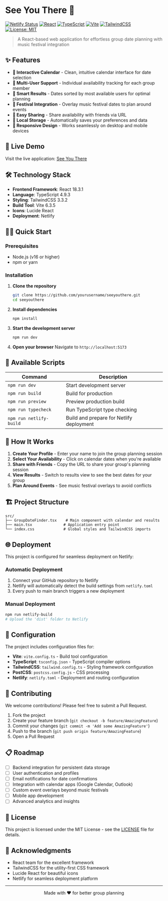 # See You There 🎵

[![Netlify Status](https://api.netlify.com/api/v1/badges/your-site-id/deploy-status)](https://app.netlify.com/sites/your-site-name/deploys)
[![React](https://img.shields.io/badge/React-18.3.1-61DAFB?style=flat&logo=react&logoColor=white)](https://reactjs.org/)
[![TypeScript](https://img.shields.io/badge/TypeScript-4.9.3-3178C6?style=flat&logo=typescript&logoColor=white)](https://www.typescriptlang.org/)
[![Vite](https://img.shields.io/badge/Vite-6.3.5-646CFF?style=flat&logo=vite&logoColor=white)](https://vitejs.dev/)
[![TailwindCSS](https://img.shields.io/badge/TailwindCSS-3.3.2-06B6D4?style=flat&logo=tailwindcss&logoColor=white)](https://tailwindcss.com/)
[![License: MIT](https://img.shields.io/badge/License-MIT-yellow.svg)](https://opensource.org/licenses/MIT)

> A React-based web application for effortless group date planning with music festival integration

## ✨ Features

- **📅 Interactive Calendar** - Clean, intuitive calendar interface for date selection
- **👥 Multi-User Support** - Individual availability tracking for each group member
- **🎯 Smart Results** - Dates sorted by most available users for optimal planning
- **🎵 Festival Integration** - Overlay music festival dates to plan around events
- **🔗 Easy Sharing** - Share availability with friends via URL
- **💾 Local Storage** - Automatically saves your preferences and data
- **📱 Responsive Design** - Works seamlessly on desktop and mobile devices

## 🚀 Live Demo

Visit the live application: [See You There](https://your-netlify-site.netlify.app)

## 🛠️ Technology Stack

- **Frontend Framework**: React 18.3.1
- **Language**: TypeScript 4.9.3
- **Styling**: TailwindCSS 3.3.2
- **Build Tool**: Vite 6.3.5
- **Icons**: Lucide React
- **Deployment**: Netlify

## 🏃‍♂️ Quick Start

### Prerequisites

- Node.js (v16 or higher)
- npm or yarn

### Installation

1. **Clone the repository**
   ```bash
   git clone https://github.com/yourusername/seeyouthere.git
   cd seeyouthere
   ```

2. **Install dependencies**
   ```bash
   npm install
   ```

3. **Start the development server**
   ```bash
   npm run dev
   ```

4. **Open your browser**
   Navigate to `http://localhost:5173`

## 📝 Available Scripts

| Command | Description |
|---------|-------------|
| `npm run dev` | Start development server |
| `npm run build` | Build for production |
| `npm run preview` | Preview production build |
| `npm run typecheck` | Run TypeScript type checking |
| `npm run netlify-build` | Build and prepare for Netlify deployment |

## 🎯 How It Works

1. **Create Your Profile** - Enter your name to join the group planning session
2. **Select Your Availability** - Click on calendar dates when you're available
3. **Share with Friends** - Copy the URL to share your group's planning session
4. **View Results** - Switch to results view to see the best dates for your group
5. **Plan Around Events** - See music festival overlays to avoid conflicts

## 🏗️ Project Structure

```
src/
├── GroupDateFinder.tsx    # Main component with calendar and results
├── main.tsx              # Application entry point
└── index.css             # Global styles and TailwindCSS imports
```

## 🌐 Deployment

This project is configured for seamless deployment on Netlify:

### Automatic Deployment

1. Connect your GitHub repository to Netlify
2. Netlify will automatically detect the build settings from `netlify.toml`
3. Every push to main branch triggers a new deployment

### Manual Deployment

```bash
npm run netlify-build
# Upload the 'dist' folder to Netlify
```

## 🔧 Configuration

The project includes configuration files for:

- **Vite**: `vite.config.ts` - Build tool configuration
- **TypeScript**: `tsconfig.json` - TypeScript compiler options
- **TailwindCSS**: `tailwind.config.ts` - Styling framework configuration
- **PostCSS**: `postcss.config.js` - CSS processing
- **Netlify**: `netlify.toml` - Deployment and routing configuration

## 🤝 Contributing

We welcome contributions! Please feel free to submit a Pull Request.

1. Fork the project
2. Create your feature branch (`git checkout -b feature/AmazingFeature`)
3. Commit your changes (`git commit -m 'Add some AmazingFeature'`)
4. Push to the branch (`git push origin feature/AmazingFeature`)
5. Open a Pull Request

## 📋 Roadmap

- [ ] Backend integration for persistent data storage
- [ ] User authentication and profiles
- [ ] Email notifications for date confirmations
- [ ] Integration with calendar apps (Google Calendar, Outlook)
- [ ] Custom event overlays beyond music festivals
- [ ] Mobile app development
- [ ] Advanced analytics and insights

## 📄 License

This project is licensed under the MIT License - see the [LICENSE](LICENSE) file for details.

## 🙏 Acknowledgments

- React team for the excellent framework
- TailwindCSS for the utility-first CSS framework
- Lucide React for beautiful icons
- Netlify for seamless deployment platform

---

<p align="center">
  Made with ❤️ for better group planning
</p>